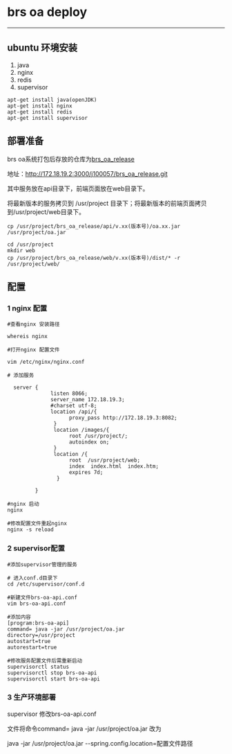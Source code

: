 # brs oa deploy
---
## ubuntu 环境安装
1.  java 
2.  nginx
3.  redis 
4.  supervisor
```
apt-get install java(openJDK)
apt-get install nginx
apt-get install redis
apt-get install supervisor 
```

## 部署准备

brs oa系统打包后存放的仓库为[brs_oa_release](http://172.18.19.2:3000/j100057/brs_oa_release.git
)

地址：http://172.18.19.2:3000/j100057/brs_oa_release.git

其中服务放在api目录下，前端页面放在web目录下。

将最新版本的服务拷贝到 /usr/project 目录下；将最新版本的前端页面拷贝到/usr/project/web目录下。
```
cp /usr/project/brs_oa_release/api/v.xx(版本号)/oa.xx.jar  /usr/project/oa.jar

cd /usr/project
mkdir web
cp /usr/project/brs_oa_release/web/v.xx(版本号)/dist/* -r /usr/project/web/
```

## 配置

### 1 nginx 配置
```
#查看nginx 安装路径

whereis nginx

#打开nginx 配置文件

vim /etc/nginx/nginx.conf

# 添加服务

  server {
              listen 8066;
              server_name 172.18.19.3;
              #charset utf-8;
              location /api/{
                    proxy_pass http://172.18.19.3:8082;
               }
               location /images/{
                    root /usr/project/;
                    autoindex on;
               }
               location /{
                    root  /usr/project/web;
                    index  index.html  index.htm;
                    expires 7d;
                }

         }

#nginx 启动
nginx

#修改配置文件重起nginx
nginx -s reload
```

### 2 supervisor配置
```
#添加supervisor管理的服务

# 进入conf.d目录下
cd /etc/supervisor/conf.d

#新建文件brs-oa-api.conf
vim brs-oa-api.conf

#添加内容
[program:brs-oa-api]
command= java -jar /usr/project/oa.jar
directory=/usr/project
autostart=true
autorestart=true

#修改服务配置文件后需重新启动
supervisorctl status
supervisorctl stop brs-oa-api
supervisorctl start brs-oa-api
```

### 3 生产环境部署
  supervisor 修改brs-oa-api.conf

 文件将命令command= java -jar /usr/project/oa.jar 改为

  java -jar /usr/project/oa.jar --spring.config.location=配置文件路径




